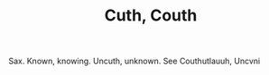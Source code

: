 ---
title: Cuth, Couth
letter: C
permalink: "/definitions/bld-cuth-couth.html"
body: Sax. Known, knowing. Uncuth, unknown. See Couthutlauuh, Uncvni
published_at: '2018-07-07'
source: Black's Law Dictionary 2nd Ed (1910)
layout: post
---